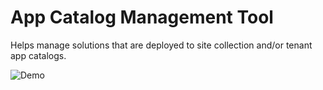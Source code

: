 # App Catalog Management Tool

Helps manage solutions that are deployed to site collection and/or tenant app catalogs.

![Demo](https://github.com/spsprinkles/app-catalog-dashboard/solution.png)
